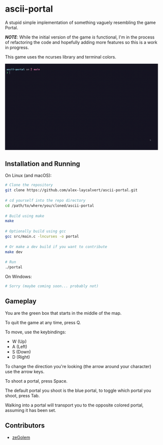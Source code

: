 # ascii-portal

A stupid simple implementation of something vaguely resembling the game Portal.

***NOTE***: While the initial version of the game *is* functional, I'm in the
process of refactoring the code and hopefully adding more features so this is a
work in progress.

This game uses the ncurses library and terminal colors.

![ascii-portal demo GIF](./DEMO.gif)

## Installation and Running

On Linux (and macOS):

```bash
# Clone the repository
git clone https://github.com/alex-laycalvert/ascii-portal.git

# cd yourself into the repo directory
cd /path/to/where/you/cloned/ascii-portal

# Build using make
make

# Optionally build using gcc
gcc src/main.c -lncurses -o portal

# Or make a dev build if you want to contribute
make dev

# Run
./portal

```

On Windows:

```bash
# Sorry (maybe coming soon... probably not)
```

## Gameplay

You are the green box that starts in the middle of the map.

To quit the game at any time, press Q.

To move, use the keybindings:

- W (Up)
- A (Left)
- S (Down)
- D (Right)

To change the direction you're looking (the arrow around your character) use
the arrow keys.

To shoot a portal, press Space.

The default portal you shoot is the blue portal, to toggle which portal you shoot,
press Tab.

Walking into a portal will transport you to the opposite colored portal,
assuming it has been set.

## Contributors

- [zeGolem](https://github.com/zeGolem)
